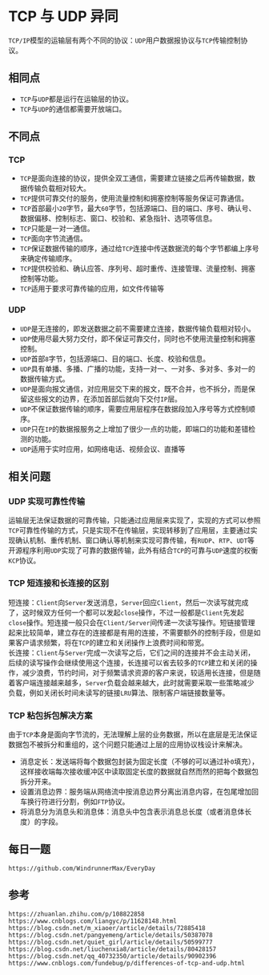 # TCP 与 UDP 异同

`TCP/IP`模型的运输层有两个不同的协议：`UDP`用户数据报协议与`TCP`传输控制协议。

## 相同点

- `TCP`与`UDP`都是运行在运输层的协议。
- `TCP`与`UDP`的通信都需要开放端口。

## 不同点

### TCP

- `TCP`是面向连接的协议，提供全双工通信，需要建立链接之后再传输数据，数据传输负载相对较大。
- `TCP`提供可靠交付的服务，使用流量控制和拥塞控制等服务保证可靠通信。
- `TCP`首部最小`20`字节，最大`60`字节，包括源端口、目的端口、序号、确认号、数据偏移、控制标志、窗口、校验和、紧急指针、选项等信息。
- `TCP`只能是一对一通信。
- `TCP`面向字节流通信。
- `TCP`保证数据传输的顺序，通过给`TCP`连接中传送数据流的每个字节都编上序号来确定传输顺序。
- `TCP`提供校验和、确认应答、序列号、超时重传、连接管理、流量控制、拥塞控制等功能。
- `TCP`适用于要求可靠传输的应用，如文件传输等

### UDP

- `UDP`是无连接的，即发送数据之前不需要建立连接，数据传输负载相对较小。
- `UDP`使用尽最大努力交付，即不保证可靠交付，同时也不使用流量控制和拥塞控制。
- `UDP`首部`8`字节，包括源端口、目的端口、长度、校验和信息。
- `UDP`具有单播、多播、广播的功能，支持一对一、一对多、多对多、多对一的数据传输方式。
- `UDP`是面向报文通信，对应用层交下来的报文，既不合并，也不拆分，而是保留这些报文的边界，在添加首部后就向下交付`IP`层。
- `UDP`不保证数据传输的顺序，需要应用层程序在数据段加入序号等方式控制顺序。
- `UDP`只在`IP`的数据报服务之上增加了很少一点的功能，即端口的功能和差错检测的功能。
- `UDP`适用于实时应用，如网络电话、视频会议、直播等

## 相关问题

### UDP 实现可靠性传输

运输层无法保证数据的可靠传输，只能通过应用层来实现了，实现的方式可以参照`TCP`可靠性传输的方式，只是实现不在传输层，实现转移到了应用层，主要通过实现确认机制、重传机制、窗口确认等机制来实现可靠传输，有`RUDP`、`RTP`、`UDT`等开源程序利用`UDP`实现了可靠的数据传输，此外有结合`TCP`的可靠与`UDP`速度的权衡`KCP`协议。

### TCP 短连接和长连接的区别

短连接：`Client`向`Server`发送消息，`Server`回应`Client`，然后一次读写就完成了，这时候双方任何一个都可以发起`close`操作，不过一般都是`Client`先发起`close`操作。短连接一般只会在`Client/Server`间传递一次读写操作。短链接管理起来比较简单，建立存在的连接都是有用的连接，不需要额外的控制手段，但是如果客户请求频繁，将在`TCP`的建立和关闭操作上浪费时间和带宽。  
长连接：`Client`与`Server`完成一次读写之后，它们之间的连接并不会主动关闭，后续的读写操作会继续使用这个连接，长连接可以省去较多的`TCP`建立和关闭的操作，减少浪费，节约时间，对于频繁请求资源的客户来说，较适用长连接，但是随着客户端连接越来越多，`Server`负载会越来越大，此时就需要采取一些策略减少负载，例如关闭长时间未读写的链接`LRU`算法、限制客户端链接数量等。

### TCP 粘包拆包解决方案

由于`TCP`本身是面向字节流的，无法理解上层的业务数据，所以在底层是无法保证数据包不被拆分和重组的，这个问题只能通过上层的应用协议栈设计来解决。

- 消息定长：发送端将每个数据包封装为固定长度（不够的可以通过补`0`填充），这样接收端每次接收缓冲区中读取固定长度的数据就自然而然的把每个数据包拆分开来。
- 设置消息边界：服务端从网络流中按消息边界分离出消息内容，在包尾增加回车换行符进行分割，例如`FTP`协议。
- 将消息分为消息头和消息体：消息头中包含表示消息总长度（或者消息体长度）的字段。

## 每日一题

```
https://github.com/WindrunnerMax/EveryDay
```

## 参考

```
https://zhuanlan.zhihu.com/p/108822858
https://www.cnblogs.com/liangyc/p/11628148.html
https://blog.csdn.net/m_xiaoer/article/details/72885418
https://blog.csdn.net/pangyemeng/article/details/50387078
https://blog.csdn.net/quiet_girl/article/details/50599777
https://blog.csdn.net/liuchenxia8/article/details/80428157
https://blog.csdn.net/qq_40732350/article/details/90902396
https://www.cnblogs.com/fundebug/p/differences-of-tcp-and-udp.html
```
